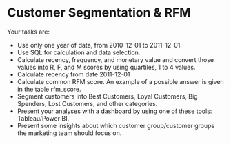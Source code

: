 # Customer Segmentation & RFM

Your tasks are:
- Use only one year of data, from 2010-12-01 to 2011-12-01.
- Use SQL for calculation and data selection.
- Calculate recency, frequency, and monetary value and convert those values into R, F, and M scores by using quartiles, 1 to 4 values. 
- Calculate recency from date 2011-12-01
- Calculate common RFM score. An example of a possible answer is given in the table rfm_score.
- Segment customers into Best Customers, Loyal Customers, Big Spenders, Lost Customers, and other categories.
- Present your analyses with a dashboard by using one of these tools: Tableau/Power BI.
- Present some insights about which customer group/customer groups the marketing team should focus on.

